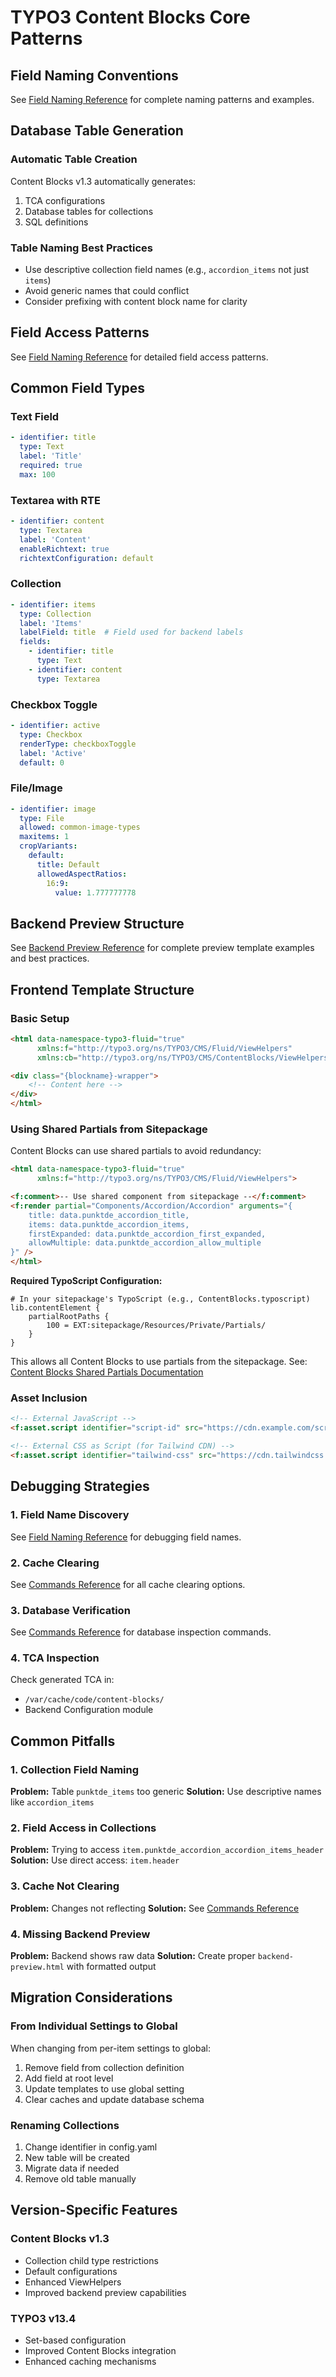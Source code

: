 # TYPO3 Content Blocks Core Patterns

## Field Naming Conventions

See [Field Naming Reference](./references/field-naming-reference.md) for complete naming patterns and examples.

## Database Table Generation

### Automatic Table Creation

Content Blocks v1.3 automatically generates:

1. TCA configurations
2. Database tables for collections
3. SQL definitions

### Table Naming Best Practices

- Use descriptive collection field names (e.g., `accordion_items` not just `items`)
- Avoid generic names that could conflict
- Consider prefixing with content block name for clarity

## Field Access Patterns

See [Field Naming Reference](./references/field-naming-reference.md#complete-access-pattern-reference) for detailed field access patterns.

## Common Field Types

### Text Field

```yaml
- identifier: title
  type: Text
  label: 'Title'
  required: true
  max: 100
```

### Textarea with RTE

```yaml
- identifier: content
  type: Textarea
  label: 'Content'
  enableRichtext: true
  richtextConfiguration: default
```

### Collection

```yaml
- identifier: items
  type: Collection
  label: 'Items'
  labelField: title  # Field used for backend labels
  fields:
    - identifier: title
      type: Text
    - identifier: content
      type: Textarea
```

### Checkbox Toggle

```yaml
- identifier: active
  type: Checkbox
  renderType: checkboxToggle
  label: 'Active'
  default: 0
```

### File/Image

```yaml
- identifier: image
  type: File
  allowed: common-image-types
  maxitems: 1
  cropVariants:
    default:
      title: Default
      allowedAspectRatios:
        16:9:
          value: 1.777777778
```

## Backend Preview Structure

See [Backend Preview Reference](./references/backend-preview-reference.md) for complete preview template examples and best practices.

## Frontend Template Structure

### Basic Setup

```html
<html data-namespace-typo3-fluid="true"
      xmlns:f="http://typo3.org/ns/TYPO3/CMS/Fluid/ViewHelpers"
      xmlns:cb="http://typo3.org/ns/TYPO3/CMS/ContentBlocks/ViewHelpers">

<div class="{blockname}-wrapper">
    <!-- Content here -->
</div>
</html>
```

### Using Shared Partials from Sitepackage

Content Blocks can use shared partials to avoid redundancy:

```html
<html data-namespace-typo3-fluid="true"
      xmlns:f="http://typo3.org/ns/TYPO3/CMS/Fluid/ViewHelpers">

<f:comment>-- Use shared component from sitepackage --</f:comment>
<f:render partial="Components/Accordion/Accordion" arguments="{
    title: data.punktde_accordion_title,
    items: data.punktde_accordion_items,
    firstExpanded: data.punktde_accordion_first_expanded,
    allowMultiple: data.punktde_accordion_allow_multiple
}" />
</html>
```

**Required TypoScript Configuration:**

```typoscript
# In your sitepackage's TypoScript (e.g., ContentBlocks.typoscript)
lib.contentElement {
    partialRootPaths {
        100 = EXT:sitepackage/Resources/Private/Partials/
    }
}
```

This allows all Content Blocks to use partials from the sitepackage.
See: [Content Blocks Shared Partials Documentation](./content-blocks-shared-partials.md)

### Asset Inclusion

```html
<!-- External JavaScript -->
<f:asset.script identifier="script-id" src="https://cdn.example.com/script.js" external="true" defer="true" />

<!-- External CSS as Script (for Tailwind CDN) -->
<f:asset.script identifier="tailwind-css" src="https://cdn.tailwindcss.com" external="true" />
```

## Debugging Strategies

### 1. Field Name Discovery

See [Field Naming Reference](./references/field-naming-reference.md#debug-field-names) for debugging field names.

### 2. Cache Clearing

See [Commands Reference](./references/commands-reference.md#cache-management) for all cache clearing options.

### 3. Database Verification

See [Commands Reference](./references/commands-reference.md#database-commands) for database inspection commands.

### 4. TCA Inspection

Check generated TCA in:

- `/var/cache/code/content-blocks/`
- Backend Configuration module

## Common Pitfalls

### 1. Collection Field Naming

**Problem:** Table `punktde_items` too generic
**Solution:** Use descriptive names like `accordion_items`

### 2. Field Access in Collections

**Problem:** Trying to access `item.punktde_accordion_accordion_items_header`
**Solution:** Use direct access: `item.header`

### 3. Cache Not Clearing

**Problem:** Changes not reflecting
**Solution:** See [Commands Reference](./references/commands-reference.md#cache-management)

### 4. Missing Backend Preview

**Problem:** Backend shows raw data
**Solution:** Create proper `backend-preview.html` with formatted output

## Migration Considerations

### From Individual Settings to Global

When changing from per-item settings to global:

1. Remove field from collection definition
2. Add field at root level
3. Update templates to use global setting
4. Clear caches and update database schema

### Renaming Collections

1. Change identifier in config.yaml
2. New table will be created
3. Migrate data if needed
4. Remove old table manually

## Version-Specific Features

### Content Blocks v1.3

- Collection child type restrictions
- Default configurations
- Enhanced ViewHelpers
- Improved backend preview capabilities

### TYPO3 v13.4

- Set-based configuration
- Improved Content Blocks integration
- Enhanced caching mechanisms
